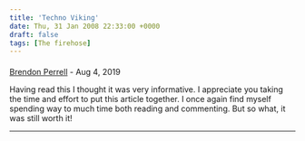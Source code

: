 ```yaml
---
title: 'Techno Viking'
date: Thu, 31 Jan 2008 22:33:00 +0000
draft: false
tags: [The firehose]
---
```



#### 
[Brendon Perrell](http://www.king-of-shop.com/ "DustyPerng35020@gmail.com") - <time datetime="2019-08-01 08:15:38">Aug 4, 2019</time>

Having read this I thought it was very informative. I appreciate you taking the time and effort to put this article together. I once again find myself spending way to much time both reading and commenting. But so what, it was still worth it!
<hr />
